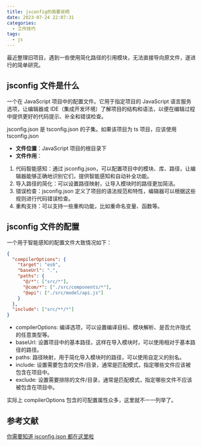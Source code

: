 ```yaml
---
title: jsconfig的简要说明
date: 2023-07-24 22:07:31
categories:
  - 工作技巧
tags:
  - js
---
```


最近整理旧项目，遇到一些使用简化路径的引用模块，无法直接导向原文件，遂进行的简单研究。

<!-- more -->

## jsconfig 文件是什么

一个在 JavaScript 项目中的配置文件。它用于指定项目的 JavaScript 语言服务选项，让编辑器或 IDE（集成开发环境）了解项目的结构和语法，以便在编辑过程中提供更好的代码提示、补全和错误检查。

jsconfig.json 是 tsconfig.json 的子集。如果该项目为 ts 项目，应该使用 tsconfig.json

- **文件位置**：JavaScript 项目的根目录下
- **文件作用**：

1. 代码智能感知：通过 jsconfig.json，可以配置项目中的模块、库、路径，让编辑器能够正确地识别它们，提供智能感知和自动补全功能。
2. 导入路径的简化：可以设置路径映射，让导入模块时的路径更加简洁。
3. 错误检查：jsconfig.json 定义了项目的语法规范和特性，编辑器可以根据这些规则进行代码错误检查。
4. 重构支持：可以支持一些重构功能，比如重命名变量、函数等。

## jsconfig 文件的配置

一个用于智能感知的配置文件大致情况如下：

```json
{
  "compilerOptions": {
    "target": "es6",
    "baseUrl": ".",
    "paths": {
      "@/*": ["src/*"],
      "@com/*": ["./src/components/*"],
      "@api": ["./src/model/api.js"]
    }
  },
  "include": ["src/**/*"]
}
```

- compilerOptions: 编译选项，可以设置编译目标、模块解析、是否允许隐式的任意类型等。
- baseUrl: 设置项目中的基本路径，这样在导入模块时，可以使用相对于基本路径的路径。
- paths: 路径映射，用于简化导入模块时的路径，可以使用自定义的别名。
- include: 设置需要包含的文件/目录，通常是匹配模式，指定哪些文件应该被包含在项目中。
- exclude: 设置需要排除的文件/目录，通常是匹配模式，指定哪些文件不应该被包含在项目中。

实际上 compilerOptions 包含的可配置属性众多，这里就不一一列举了。

## 参考文献

[你需要知道 jsconfig.json 都在这里啦](https://juejin.cn/post/7004748084374831117)
